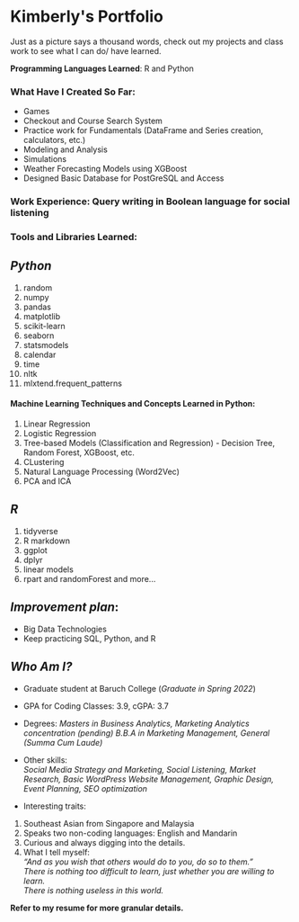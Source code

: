 # Kimberly's Portfolio
Just as a picture says a thousand words, check out my projects and class work to see what I can do/ have learned.

__Programming Languages Learned__: R and Python  

### What Have I Created So Far:
* Games
* Checkout and Course Search System
* Practice work for Fundamentals (DataFrame and Series creation, calculators, etc.)
* Modeling and Analysis
* Simulations
* Weather Forecasting Models using XGBoost
* Designed Basic Database for PostGreSQL and Access

### Work Experience: Query writing in Boolean language for social listening

### Tools and Libraries Learned: 
## _Python_
1. random
2. numpy 
3. pandas
4. matplotlib
5. scikit-learn
6. seaborn 
7. statsmodels
8. calendar
9. time
10. nltk
11. mlxtend.frequent_patterns

#### Machine Learning Techniques and Concepts Learned in Python:
1. Linear Regression
2. Logistic Regression
3. Tree-based Models (Classification and Regression) - Decision Tree, Random Forest, XGBoost, etc.
4. CLustering
5. Natural Language Processing (Word2Vec)
6. PCA and ICA

## _R_
1. tidyverse 
2. R markdown
3. ggplot
4. dplyr
5. linear models
6. rpart and randomForest
and more...

## _Improvement plan_: 
- Big Data Technologies
- Keep practicing SQL, Python, and R

## _Who Am I?_  
* Graduate student at Baruch College (_Graduate in Spring 2022_)
* GPA for Coding Classes: 3.9, cGPA: 3.7

* Degrees: 
_Masters in Business Analytics, Marketing Analytics concentration (_pending_)_
_B.B.A in Marketing Management, General (Summa Cum Laude)_
* Other skills:  
_Social Media Strategy and Marketing, Social Listening, Market Research, Basic WordPress Website Management, Graphic Design, Event Planning, SEO optimization_  
* Interesting traits:
1. Southeast Asian from Singapore and Malaysia
2. Speaks two non-coding languages: English and Mandarin
3. Curious and always digging into the details. 
4. What I tell myself:  
_“And as you wish that others would do to you, do so to them.”_   
_There is nothing too difficult to learn, just whether you are willing to learn._  
_There is nothing useless in this world._  

__Refer to my resume for more granular details.__
